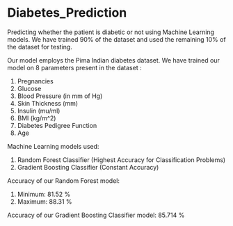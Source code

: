 # Diabetes_Prediction
Predicting whether the patient is diabetic or not using Machine Learning models. We have trained 90% of the dataset and used the remaining 10% of the dataset for testing.

Our model employs the Pima Indian diabetes dataset. We have trained our model on 8 parameters present in the dataset :
1) Pregnancies
2) Glucose
3) Blood Pressure (in mm of Hg)
4) Skin Thickness (mm)
5) Insulin (mu/ml)
6) BMI (kg/m^2)
7) Diabetes Pedigree Function 
8) Age 

Machine Learning models used:
1) Random Forest Classifier (Highest Accuracy for Classification Problems)
2) Gradient Boosting Classifier (Constant Accuracy)

Accuracy of our Random Forest model:
1) Minimum: 81.52 %
2) Maximum: 88.31 %

Accuracy of our Gradient Boosting Classifier model: 85.714 %

